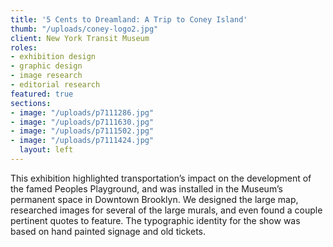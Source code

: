 ```yaml
---
title: '5 Cents to Dreamland: A Trip to Coney Island'
thumb: "/uploads/coney-logo2.jpg"
client: New York Transit Museum
roles:
- exhibition design
- graphic design
- image research
- editorial research
featured: true
sections:
- image: "/uploads/p7111286.jpg"
- image: "/uploads/p7111630.jpg"
- image: "/uploads/p7111502.jpg"
- image: "/uploads/p7111424.jpg"
  layout: left
---
```


This exhibition highlighted transportation’s impact on the development of the famed Peoples Playground, and was installed in the Museum’s permanent space in Downtown Brooklyn. We designed the large map, researched images for several of the large murals, and even found a couple pertinent quotes to feature. The typographic identity for the show was based on hand painted signage and old tickets.
